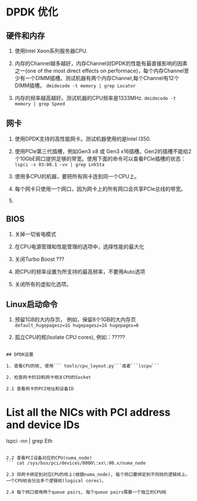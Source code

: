 # DPDK 优化

## 硬件和内存
1. 使用Intel Xeon系列服务器CPU.


2. 内存的Channel越多越好，内存Channel对DPDK的性能有最直接影响的因素之一(one of the most direct effects on performace)，每个内存Channel至少有一个DIMM插槽。测试机器有两个内存Channel,每个Channel有12个DIMM插槽。
``` dmidecode -t memory | grep Locator ```

3. 内存的频率越高越好。测试机器的CPU频率是1333MHz.
``` dmidecode -t memory | grep Speed ```

## 网卡

1. 使用DPDK支持的高性能网卡。测试机器使用的是Intel I350.

2. 使用PCIe第三代插槽，例如Gen3 x8 或 Gen3 x16插槽。Gen2的插槽不能给2个10GbE网口提供足够的带宽。使用下面的命令可以查看PCIe插槽的状态：
``` lspci -s 03:00.1 -vv | grep LnkSta ```

3. 使用多CPU的机器，要把所有网卡连到同一个CPU上。

4. 每个网卡只使用一个网口，因为网卡上的所有网口会共享PCIe总线的带宽。

5. 

## BIOS

1. 关掉一切省电模式

2. 在CPU电源管理和性能管理的选项中，选择性能的最大化

3. 关闭Turbo Boost ???

4. 把CPU的频率设置为所支持的最高频率，不要用Auto选项

5. 关闭所有的虚拟化选项。

## Linux启动命令

1. 预留1GB的大内存页， 例如，保留8个1GB的大内存页
``` default_hugepagesz=1G hugepagesz=1G hugepages=8 ```

2. 孤立CPU的核(Isolate CPU cores), 例如：?????
``` isolcpus=2,3,4,5,6,7,8 

## DPDK设置

1. 查看CPU的核, 使用``` tools/cpu_layout.py```或者```lscpu```

2. 检查网卡的ID和网卡相关CPU的Socket

2.1 查看网卡的PCI地址和设备ID
```
# List all the NICs with PCI address and device IDs
lspci -nn |  grep Eth
```

2.2 查看PCI设备对应的CPU(numa_node)
``` cat /sys/bus/pci/devices/0000\:xx\:00.x/numa_node

2.3 将网卡绑定到对应CPU的核上(根据numa_node), 每个网口要绑定到不同核的逻辑核上。一个CPU核会分出多个逻辑核(logical cores)。

2.4 每个网口使用两个queue pairs, 每个queue pairs需要一个独立的CPU核
